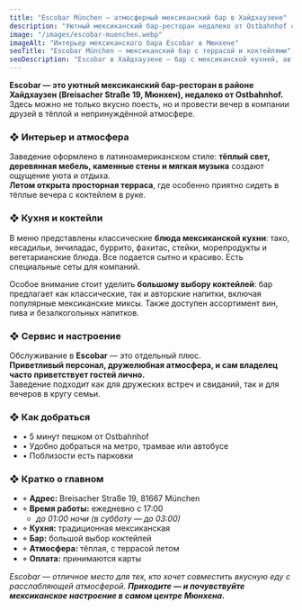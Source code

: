 ```yaml
---
title: "Escobar München – атмосферный мексиканский бар в Хайдхаузене"
description: "Уютный мексиканский бар-ресторан недалеко от Ostbahnhof с вкусной кухней, террасой, коктейлями и тёплой атмосферой. Escobar — место для встреч и отдыха."
image: "/images/escobar-muenchen.webp"
imageAlt: "Интерьер мексиканского бара Escobar в Мюнхене"
seoTitle: "Escobar München — мексиканский бар с террасой и коктейлями"
seoDescription: "Escobar в Хайдхаузене — бар с мексиканской кухней, авторскими коктейлями, внимательным персоналом и уютной атмосферой. Удобное расположение недалеко от Ostbahnhof."
---
```


**Escobar — это уютный мексиканский бар-ресторан в районе Хайдхаузен (Breisacher Straße 19, Мюнхен), недалеко от Ostbahnhof.**  
Здесь можно не только вкусно поесть, но и провести вечер в компании друзей в тёплой и непринуждённой атмосфере.

### ❖ Интерьер и атмосфера

Заведение оформлено в латиноамериканском стиле: **тёплый свет, деревянная мебель, каменные стены и мягкая музыка** создают ощущение уюта и отдыха.  
**Летом открыта просторная терраса**, где особенно приятно сидеть в тёплые вечера с коктейлем в руке.

### ❖ Кухня и коктейли

В меню представлены классические **блюда мексиканской кухни**: тако, кесадильи, энчиладас, буррито, фахитас, стейки, морепродукты и вегетарианские блюда. Все подается сытно и красиво. Есть специальные сеты для компаний.

Особое внимание стоит уделить **большому выбору коктейлей**: бар предлагает как классические, так и авторские напитки, включая популярные мексиканские миксы. Также доступен ассортимент вин, пива и безалкогольных напитков.

### ❖ Сервис и настроение

Обслуживание в **Escobar** — это отдельный плюс.  
**Приветливый персонал, дружелюбная атмосфера, и сам владелец часто приветствует гостей лично.**  
Заведение подходит как для дружеских встреч и свиданий, так и для вечеров в кругу семьи.

### ❖ Как добраться

- • 5 минут пешком от Ostbahnhof  
- • Удобно добраться на метро, трамвае или автобусе  
- • Поблизости есть парковки  

### ❖ Кратко о главном

- ⌖ **Адрес:** Breisacher Straße 19, 81667 München  
- ⌖ **Время работы:** ежедневно с 17:00  
  - _до 01:00 ночи (в субботу — до 03:00)_  
- ⌖ **Кухня:** традиционная мексиканская  
- ⌖ **Бар:** большой выбор коктейлей  
- ⌖ **Атмосфера:** тёплая, с террасой летом  
- ⌖ **Оплата:** принимаются карты  

_Escobar — отличное место для тех, кто хочет совместить вкусную еду с расслабляющей атмосферой. **Приходите — и почувствуйте мексиканское настроение в самом центре Мюнхена.**_
